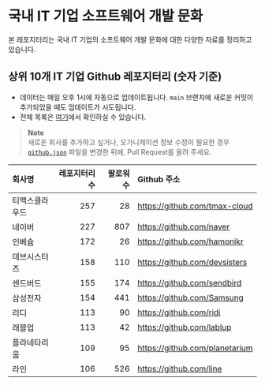 # 국내 IT 기업 소프트웨어 개발 문화
본 레포지터리는 국내 IT 기업의 소프트웨어 개발 문화에 대한 다양한 자료를 정리하고 있습니다.

## 상위 10개 IT 기업 Github 레포지터리 (숫자 기준)

- 데이터는 매일 오후 1시에 자동으로 업데이트됩니다. `main` 브랜치에 새로운 커밋이 추가되었을 때도 업데이트가 시도됩니다.
- 전체 목록은 [여기](./github.md)에서 확인하실 수 있습니다.

> **Note**<br />
> 새로운 회사를 추가하고 싶거나, 오가니제이션 정보 수정이 필요한 경우 [`github.json`](./github.json) 파일을 변경한 뒤에, Pull Request를 올려 주세요.

<!-- MARKDOWN_TABLE(GITHUB): START -->

| **회사명** | **레포지터리 수** | **팔로워 수** | **Github 주소** |
|:---|---:|---:|:---|
| 티맥스클라우드 | 257 | 28 | https://github.com/tmax-cloud |
| 네이버 | 227 | 807 | https://github.com/naver |
| 인베슘 | 172 | 26 | https://github.com/hamonikr |
| 데브시스터즈 | 158 | 110 | https://github.com/devsisters |
| 센드버드 | 155 | 174 | https://github.com/sendbird |
| 삼성전자 | 154 | 441 | https://github.com/Samsung |
| 리디 | 113 | 90 | https://github.com/ridi |
| 래블업 | 113 | 42 | https://github.com/lablup |
| 플라네타리움 | 109 | 95 | https://github.com/planetarium |
| 라인 | 106 | 526 | https://github.com/line |

<!-- MARKDOWN_TABLE(GITHUB): END -->

